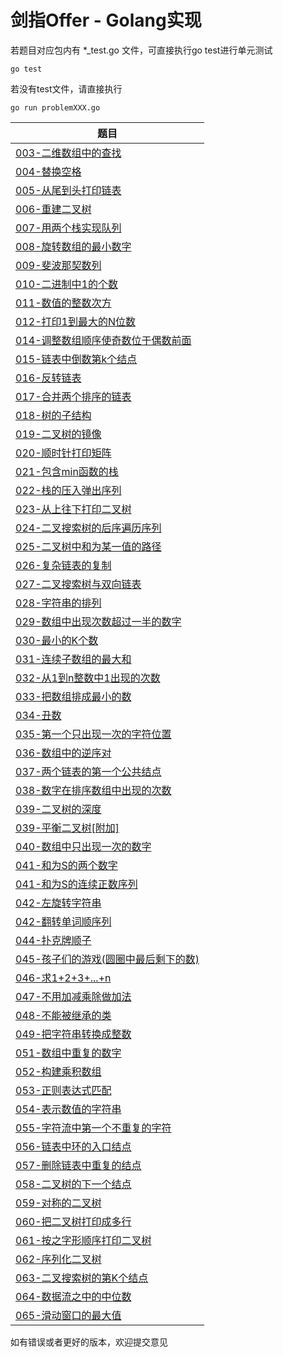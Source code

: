 # 剑指Offer - Golang实现

若题目对应包内有 \*\_test.go 文件，可直接执行go test进行单元测试
```shell
go test
```

若没有test文件，请直接执行
```shell
go run problemXXX.go
```

| 题目      | 
| ---------- | 
| [003-二维数组中的查找](https://github.com/DinghaoLI/Coding-Interviews-Golang/tree/master/003-%E4%BA%8C%E7%BB%B4%E6%95%B0%E7%BB%84%E4%B8%AD%E7%9A%84%E6%9F%A5%E6%89%BE) |
[004-替换空格](https://github.com/DinghaoLI/Coding-Interviews-Golang/tree/master/004-%e6%9b%bf%e6%8d%a2%e7%a9%ba%e6%a0%bc) |
| [005-从尾到头打印链表](https://github.com/DinghaoLI/Coding-Interviews-Golang/tree/master/005-%e4%bb%8e%e5%b0%be%e5%88%b0%e5%a4%b4%e6%89%93%e5%8d%b0%e9%93%be%e8%a1%a8) |
| [006-重建二叉树](https://github.com/DinghaoLI/Coding-Interviews-Golang/tree/master/006-%e9%87%8d%e5%bb%ba%e4%ba%8c%e5%8f%89%e6%a0%91) |
| [007-用两个栈实现队列](https://github.com/DinghaoLI/Coding-Interviews-Golang/tree/master/007-%e7%94%a8%e4%b8%a4%e4%b8%aa%e6%a0%88%e5%ae%9e%e7%8e%b0%e9%98%9f%e5%88%97) |
| [008-旋转数组的最小数字](https://github.com/DinghaoLI/Coding-Interviews-Golang/tree/master/008-%e6%97%8b%e8%bd%ac%e6%95%b0%e7%bb%84%e7%9a%84%e6%9c%80%e5%b0%8f%e6%95%b0%e5%ad%97) |
| [009-斐波那契数列](https://github.com/DinghaoLI/Coding-Interviews-Golang/tree/master/009-%e6%96%90%e6%b3%a2%e9%82%a3%e5%a5%91%e6%95%b0%e5%88%97) |
| [010-二进制中1的个数](https://github.com/DinghaoLI/Coding-Interviews-Golang/tree/master/010-%e4%ba%8c%e8%bf%9b%e5%88%b6%e4%b8%ad1%e7%9a%84%e4%b8%aa%e6%95%b0) |
| [011-数值的整数次方](https://github.com/DinghaoLI/Coding-Interviews-Golang/tree/master/011-%e6%95%b0%e5%80%bc%e7%9a%84%e6%95%b4%e6%95%b0%e6%ac%a1%e6%96%b9) |
| [012-打印1到最大的N位数](https://github.com/DinghaoLI/Coding-Interviews-Golang/tree/master/012-%e6%89%93%e5%8d%b01%e5%88%b0%e6%9c%80%e5%a4%a7%e7%9a%84N%e4%bd%8d%e6%95%b0) |
| [014-调整数组顺序使奇数位于偶数前面](https://github.com/DinghaoLI/Coding-Interviews-Golang/tree/master/014-%e8%b0%83%e6%95%b4%e6%95%b0%e7%bb%84%e9%a1%ba%e5%ba%8f%e4%bd%bf%e5%a5%87%e6%95%b0%e4%bd%8d%e4%ba%8e%e5%81%b6%e6%95%b0%e5%89%8d%e9%9d%a2) |
| [015-链表中倒数第k个结点](https://github.com/DinghaoLI/Coding-Interviews-Golang/tree/master/015-%e9%93%be%e8%a1%a8%e4%b8%ad%e5%80%92%e6%95%b0%e7%ac%ack%e4%b8%aa%e7%bb%93%e7%82%b9) |
| [016-反转链表](https://github.com/DinghaoLI/Coding-Interviews-Golang/tree/master/016-%e5%8f%8d%e8%bd%ac%e9%93%be%e8%a1%a8) |
| [017-合并两个排序的链表](https://github.com/DinghaoLI/Coding-Interviews-Golang/tree/master/017-%e5%90%88%e5%b9%b6%e4%b8%a4%e4%b8%aa%e6%8e%92%e5%ba%8f%e7%9a%84%e9%93%be%e8%a1%a8) |
| [018-树的子结构](https://github.com/DinghaoLI/Coding-Interviews-Golang/tree/master/018-%e6%a0%91%e7%9a%84%e5%ad%90%e7%bb%93%e6%9e%84) |
| [019-二叉树的镜像](https://github.com/DinghaoLI/Coding-Interviews-Golang/tree/master/019-%e4%ba%8c%e5%8f%89%e6%a0%91%e7%9a%84%e9%95%9c%e5%83%8f) |
| [020-顺时针打印矩阵](https://github.com/DinghaoLI/Coding-Interviews-Golang/tree/master/020-%e9%a1%ba%e6%97%b6%e9%92%88%e6%89%93%e5%8d%b0%e7%9f%a9%e9%98%b5) |
| [021-包含min函数的栈](https://github.com/DinghaoLI/Coding-Interviews-Golang/tree/master/021-%e5%8c%85%e5%90%abmin%e5%87%bd%e6%95%b0%e7%9a%84%e6%a0%88) |
| [022-栈的压入弹出序列](https://github.com/DinghaoLI/Coding-Interviews-Golang/tree/master/022-%e6%a0%88%e7%9a%84%e5%8e%8b%e5%85%a5%e5%bc%b9%e5%87%ba%e5%ba%8f%e5%88%97) |
| [023-从上往下打印二叉树](https://github.com/DinghaoLI/Coding-Interviews-Golang/tree/master/023-%e4%bb%8e%e4%b8%8a%e5%be%80%e4%b8%8b%e6%89%93%e5%8d%b0%e4%ba%8c%e5%8f%89%e6%a0%91) |
| [024-二叉搜索树的后序遍历序列](https://github.com/DinghaoLI/Coding-Interviews-Golang/tree/master/024-%e4%ba%8c%e5%8f%89%e6%90%9c%e7%b4%a2%e6%a0%91%e7%9a%84%e5%90%8e%e5%ba%8f%e9%81%8d%e5%8e%86%e5%ba%8f%e5%88%97) |
| [025-二叉树中和为某一值的路径](https://github.com/DinghaoLI/Coding-Interviews-Golang/tree/master/025-%e4%ba%8c%e5%8f%89%e6%a0%91%e4%b8%ad%e5%92%8c%e4%b8%ba%e6%9f%90%e4%b8%80%e5%80%bc%e7%9a%84%e8%b7%af%e5%be%84) |
| [026-复杂链表的复制](https://github.com/DinghaoLI/Coding-Interviews-Golang/tree/master/026-%e5%a4%8d%e6%9d%82%e9%93%be%e8%a1%a8%e7%9a%84%e5%a4%8d%e5%88%b6) |
| [027-二叉搜索树与双向链表](https://github.com/DinghaoLI/Coding-Interviews-Golang/tree/master/027-%e4%ba%8c%e5%8f%89%e6%90%9c%e7%b4%a2%e6%a0%91%e4%b8%8e%e5%8f%8c%e5%90%91%e9%93%be%e8%a1%a8) |
| [028-字符串的排列](https://github.com/DinghaoLI/Coding-Interviews-Golang/tree/master/028-%e5%ad%97%e7%ac%a6%e4%b8%b2%e7%9a%84%e6%8e%92%e5%88%97) |
| [029-数组中出现次数超过一半的数字](https://github.com/DinghaoLI/Coding-Interviews-Golang/tree/master/029-%e6%95%b0%e7%bb%84%e4%b8%ad%e5%87%ba%e7%8e%b0%e6%ac%a1%e6%95%b0%e8%b6%85%e8%bf%87%e4%b8%80%e5%8d%8a%e7%9a%84%e6%95%b0%e5%ad%97) |
| [030-最小的K个数](https://github.com/DinghaoLI/Coding-Interviews-Golang/tree/master/030-%e6%9c%80%e5%b0%8f%e7%9a%84K%e4%b8%aa%e6%95%b0) |
| [031-连续子数组的最大和](https://github.com/DinghaoLI/Coding-Interviews-Golang/tree/master/031-%e8%bf%9e%e7%bb%ad%e5%ad%90%e6%95%b0%e7%bb%84%e7%9a%84%e6%9c%80%e5%a4%a7%e5%92%8c) |
| [032-从1到n整数中1出现的次数](https://github.com/DinghaoLI/Coding-Interviews-Golang/tree/master/032-%e4%bb%8e1%e5%88%b0n%e6%95%b4%e6%95%b0%e4%b8%ad1%e5%87%ba%e7%8e%b0%e7%9a%84%e6%ac%a1%e6%95%b0) |
| [033-把数组排成最小的数](https://github.com/DinghaoLI/Coding-Interviews-Golang/tree/master/033-%e6%8a%8a%e6%95%b0%e7%bb%84%e6%8e%92%e6%88%90%e6%9c%80%e5%b0%8f%e7%9a%84%e6%95%b0) |
| [034-丑数](https://github.com/DinghaoLI/Coding-Interviews-Golang/tree/master/034-%e4%b8%91%e6%95%b0) |
| [035-第一个只出现一次的字符位置](https://github.com/DinghaoLI/Coding-Interviews-Golang/tree/master/035-%e7%ac%ac%e4%b8%80%e4%b8%aa%e5%8f%aa%e5%87%ba%e7%8e%b0%e4%b8%80%e6%ac%a1%e7%9a%84%e5%ad%97%e7%ac%a6%e4%bd%8d%e7%bd%ae) |
| [036-数组中的逆序对](https://github.com/DinghaoLI/Coding-Interviews-Golang/tree/master/036-%e6%95%b0%e7%bb%84%e4%b8%ad%e7%9a%84%e9%80%86%e5%ba%8f%e5%af%b9) |
| [037-两个链表的第一个公共结点](https://github.com/DinghaoLI/Coding-Interviews-Golang/tree/master/037-%e4%b8%a4%e4%b8%aa%e9%93%be%e8%a1%a8%e7%9a%84%e7%ac%ac%e4%b8%80%e4%b8%aa%e5%85%ac%e5%85%b1%e7%bb%93%e7%82%b9) |
| [038-数字在排序数组中出现的次数](https://github.com/DinghaoLI/Coding-Interviews-Golang/tree/master/038-%e6%95%b0%e5%ad%97%e5%9c%a8%e6%8e%92%e5%ba%8f%e6%95%b0%e7%bb%84%e4%b8%ad%e5%87%ba%e7%8e%b0%e7%9a%84%e6%ac%a1%e6%95%b0) |
| [039-二叉树的深度](https://github.com/DinghaoLI/Coding-Interviews-Golang/tree/master/039-%e4%ba%8c%e5%8f%89%e6%a0%91%e7%9a%84%e6%b7%b1%e5%ba%a6) |
| [039-平衡二叉树[附加]](https://github.com/DinghaoLI/Coding-Interviews-Golang/tree/master/039-%e5%b9%b3%e8%a1%a1%e4%ba%8c%e5%8f%89%e6%a0%91%5b%e9%99%84%e5%8a%a0%5d) |
| [040-数组中只出现一次的数字](https://github.com/DinghaoLI/Coding-Interviews-Golang/tree/master/040-%e6%95%b0%e7%bb%84%e4%b8%ad%e5%8f%aa%e5%87%ba%e7%8e%b0%e4%b8%80%e6%ac%a1%e7%9a%84%e6%95%b0%e5%ad%97) |
| [041-和为S的两个数字](https://github.com/DinghaoLI/Coding-Interviews-Golang/tree/master/041-%e5%92%8c%e4%b8%baS%e7%9a%84%e4%b8%a4%e4%b8%aa%e6%95%b0%e5%ad%97) |
| [041-和为S的连续正数序列](https://github.com/DinghaoLI/Coding-Interviews-Golang/tree/master/041-%e5%92%8c%e4%b8%baS%e7%9a%84%e8%bf%9e%e7%bb%ad%e6%ad%a3%e6%95%b0%e5%ba%8f%e5%88%97) |
| [042-左旋转字符串](https://github.com/DinghaoLI/Coding-Interviews-Golang/tree/master/042-%e5%b7%a6%e6%97%8b%e8%bd%ac%e5%ad%97%e7%ac%a6%e4%b8%b2) |
| [042-翻转单词顺序列](https://github.com/DinghaoLI/Coding-Interviews-Golang/tree/master/042-%e7%bf%bb%e8%bd%ac%e5%8d%95%e8%af%8d%e9%a1%ba%e5%ba%8f%e5%88%97) |
| [044-扑克牌顺子](https://github.com/DinghaoLI/Coding-Interviews-Golang/tree/master/044-%e6%89%91%e5%85%8b%e7%89%8c%e9%a1%ba%e5%ad%90) |
| [045-孩子们的游戏(圆圈中最后剩下的数)](https://github.com/DinghaoLI/Coding-Interviews-Golang/tree/master/045-%e5%ad%a9%e5%ad%90%e4%bb%ac%e7%9a%84%e6%b8%b8%e6%88%8f(%e5%9c%86%e5%9c%88%e4%b8%ad%e6%9c%80%e5%90%8e%e5%89%a9%e4%b8%8b%e7%9a%84%e6%95%b0)) |
| [046-求1+2+3+...+n](https://github.com/DinghaoLI/Coding-Interviews-Golang/tree/master/046-%e6%b1%821%2b2%2b3%2b...%2bn) |
| [047-不用加减乘除做加法](https://github.com/DinghaoLI/Coding-Interviews-Golang/tree/master/047-%e4%b8%8d%e7%94%a8%e5%8a%a0%e5%87%8f%e4%b9%98%e9%99%a4%e5%81%9a%e5%8a%a0%e6%b3%95) |
| [048-不能被继承的类](https://github.com/DinghaoLI/Coding-Interviews-Golang/tree/master/048-%e4%b8%8d%e8%83%bd%e8%a2%ab%e7%bb%a7%e6%89%bf%e7%9a%84%e7%b1%bb) |
| [049-把字符串转换成整数](https://github.com/DinghaoLI/Coding-Interviews-Golang/tree/master/049-%e6%8a%8a%e5%ad%97%e7%ac%a6%e4%b8%b2%e8%bd%ac%e6%8d%a2%e6%88%90%e6%95%b4%e6%95%b0) |
| [051-数组中重复的数字](https://github.com/DinghaoLI/Coding-Interviews-Golang/tree/master/051-%e6%95%b0%e7%bb%84%e4%b8%ad%e9%87%8d%e5%a4%8d%e7%9a%84%e6%95%b0%e5%ad%97) |
| [052-构建乘积数组](https://github.com/DinghaoLI/Coding-Interviews-Golang/tree/master/052-%e6%9e%84%e5%bb%ba%e4%b9%98%e7%a7%af%e6%95%b0%e7%bb%84) |
| [053-正则表达式匹配](https://github.com/DinghaoLI/Coding-Interviews-Golang/tree/master/053-%e6%ad%a3%e5%88%99%e8%a1%a8%e8%be%be%e5%bc%8f%e5%8c%b9%e9%85%8d) |
| [054-表示数值的字符串](https://github.com/DinghaoLI/Coding-Interviews-Golang/tree/master/054-%e8%a1%a8%e7%a4%ba%e6%95%b0%e5%80%bc%e7%9a%84%e5%ad%97%e7%ac%a6%e4%b8%b2) |
| [055-字符流中第一个不重复的字符](https://github.com/DinghaoLI/Coding-Interviews-Golang/tree/master/055-%e5%ad%97%e7%ac%a6%e6%b5%81%e4%b8%ad%e7%ac%ac%e4%b8%80%e4%b8%aa%e4%b8%8d%e9%87%8d%e5%a4%8d%e7%9a%84%e5%ad%97%e7%ac%a6) |
| [056-链表中环的入口结点](https://github.com/DinghaoLI/Coding-Interviews-Golang/tree/master/056-%e9%93%be%e8%a1%a8%e4%b8%ad%e7%8e%af%e7%9a%84%e5%85%a5%e5%8f%a3%e7%bb%93%e7%82%b9) |
| [057-删除链表中重复的结点](https://github.com/DinghaoLI/Coding-Interviews-Golang/tree/master/057-%e5%88%a0%e9%99%a4%e9%93%be%e8%a1%a8%e4%b8%ad%e9%87%8d%e5%a4%8d%e7%9a%84%e7%bb%93%e7%82%b9) |
| [058-二叉树的下一个结点](https://github.com/DinghaoLI/Coding-Interviews-Golang/tree/master/058-%e4%ba%8c%e5%8f%89%e6%a0%91%e7%9a%84%e4%b8%8b%e4%b8%80%e4%b8%aa%e7%bb%93%e7%82%b9) |
| [059-对称的二叉树](https://github.com/DinghaoLI/Coding-Interviews-Golang/tree/master/059-%e5%af%b9%e7%a7%b0%e7%9a%84%e4%ba%8c%e5%8f%89%e6%a0%91) |
| [060-把二叉树打印成多行](https://github.com/DinghaoLI/Coding-Interviews-Golang/tree/master/060-%e6%8a%8a%e4%ba%8c%e5%8f%89%e6%a0%91%e6%89%93%e5%8d%b0%e6%88%90%e5%a4%9a%e8%a1%8c) |
| [061-按之字形顺序打印二叉树](https://github.com/DinghaoLI/Coding-Interviews-Golang/tree/master/061-%e6%8c%89%e4%b9%8b%e5%ad%97%e5%bd%a2%e9%a1%ba%e5%ba%8f%e6%89%93%e5%8d%b0%e4%ba%8c%e5%8f%89%e6%a0%91) |
| [062-序列化二叉树](https://github.com/DinghaoLI/Coding-Interviews-Golang/tree/master/062-%e5%ba%8f%e5%88%97%e5%8c%96%e4%ba%8c%e5%8f%89%e6%a0%91) |
| [063-二叉搜索树的第K个结点](https://github.com/DinghaoLI/Coding-Interviews-Golang/tree/master/063-%e4%ba%8c%e5%8f%89%e6%90%9c%e7%b4%a2%e6%a0%91%e7%9a%84%e7%ac%acK%e4%b8%aa%e7%bb%93%e7%82%b9) |
| [064-数据流之中的中位数](https://github.com/DinghaoLI/Coding-Interviews-Golang/tree/master/064-%e6%95%b0%e6%8d%ae%e6%b5%81%e4%b9%8b%e4%b8%ad%e7%9a%84%e4%b8%ad%e4%bd%8d%e6%95%b0) |
| [065-滑动窗口的最大值](https://github.com/DinghaoLI/Coding-Interviews-Golang/tree/master/065-%e6%bb%91%e5%8a%a8%e7%aa%97%e5%8f%a3%e7%9a%84%e6%9c%80%e5%a4%a7%e5%80%bc) |



如有错误或者更好的版本，欢迎提交意见
